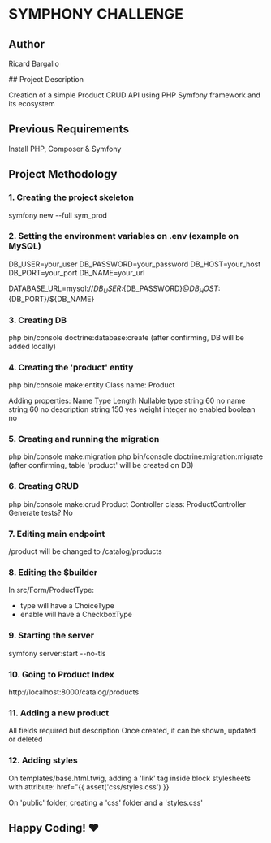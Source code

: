 # SYMPHONY CHALLENGE

## Author

Ricard Bargallo

## Project Description

Creation of a simple Product CRUD API using PHP Symfony framework and its ecosystem

## Previous Requirements

Install PHP, Composer & Symfony

## Project Methodology

### 1. Creating the project skeleton

symfony new --full sym_prod

### 2. Setting the environment variables on .env (example on MySQL)

DB_USER=your_user
DB_PASSWORD=your_password
DB_HOST=your_host
DB_PORT=your_port
DB_NAME=your_url

DATABASE_URL=mysql://${DB_USER}:${DB_PASSWORD}@${DB_HOST}:${DB_PORT}/${DB_NAME}

### 3. Creating DB

php bin/console doctrine:database:create
(after confirming, DB will be added locally)

### 4. Creating the 'product' entity

php bin/console make:entity
Class name: Product

Adding properties:
Name Type Length Nullable
type string 60 no
name string 60 no
description string 150 yes
weight integer no
enabled boolean no

### 5. Creating and running the migration

php bin/console make:migration
php bin/console doctrine:migration:migrate
(after confirming, table 'product' will be created on DB)

### 6. Creating CRUD

php bin/console make:crud Product
Controller class: ProductController
Generate tests? No

### 7. Editing main endpoint

/product will be changed to /catalog/products

### 8. Editing the $builder

In src/Form/ProductType:

- type will have a ChoiceType
- enable will have a CheckboxType

### 9. Starting the server

symfony server:start --no-tls

### 10. Going to Product Index

http://localhost:8000/catalog/products

### 11. Adding a new product

All fields required but description
Once created, it can be shown, updated or deleted

### 12. Adding styles

On templates/base.html.twig,
adding a 'link' tag inside block stylesheets with attribute:
href="{{ asset('css/styles.css') }}

On 'public' folder, creating a 'css' folder and a 'styles.css'

## Happy Coding! :heart:
